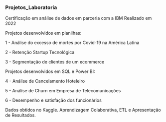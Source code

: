 ### Projetos_Laboratoria
Certificação em análise de dados em parceria com a IBM
Realizado em 2022

Projetos desenvolvidos em planilhas:

1 - Análise do excesso de mortes por Covid-19 na América Latina 

2 - Retenção Startup Tecnológica 

3 - Segmentação de clientes de um ecommerce 

Projetos desenvolvidos em SQL e Power BI:

4 - Análise de Cancelamento Hoteleiro 

5 - Análise de Churn em Empresa de Telecomunicações

6 - Desempenho e satisfação dos funcionários


Dados obtidos no Kaggle.
Aprendizagem Colaborativa, ETL e Apresentação de Resultados.
